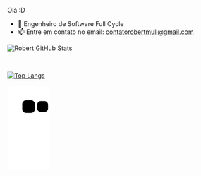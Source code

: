 Olá :D

- 🔭 Engenheiro de Software Full Cycle
- 📫 Entre em contato no email: contatorobertmull@gmail.com

![Robert GitHub Stats](https://github-readme-stats.vercel.app/api?username=robertmller&show_icons=true&theme=tokyonight)

</div> <br/>

[![Top Langs](https://github-readme-stats.vercel.app/api/top-langs/?username=robertmller&layout=compact)](https://github.com/robertmller/github-readme-stats)

![Snake animation](https://github.com/rafaballerini/rafaballerini/blob/output/github-contribution-grid-snake.svg)
 
</div>


